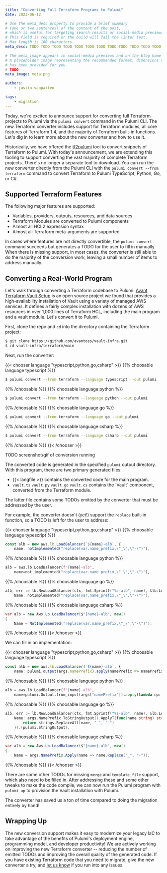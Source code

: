 ```yaml
---
title: "Converting Full Terraform Programs to Pulumi"
date: 2023-06-12

# Use the meta_desc property to provide a brief summary
# (one or two sentences) of the content of the post,
# which is useful for targeting search results or social-media previews.
# This field is required or the build will fail the linter test.
# Max length is 160 characters.
meta_desc: TODO TODO TODO TODO TODO TODO TODO TODO TODO TODO TODO TODO TODO TODO TODO TODO TODO TODO TODO TODO

# The meta_image appears in social-media previews and on the blog home page.
# A placeholder image representing the recommended format, dimensions and aspect ratio
# has been provided for you.
# TODO
meta_image: meta.png

authors:
    - justin-vanpatten

tags:
    - migration
---
```


Today, we're excited to announce support for converting full Terraform projects to Pulumi via the `pulumi convert` command in the Pulumi CLI. The new Terraform converter includes support for Terraform modules, all core features of Terraform 1.4, and the majority of Terraform built-in functions. Let's dig in to learn more about the new converter and how to use it.

<!--more-->

Historically, we have offered the [tf2pulumi](https://github.com/pulumi/tf2pulumi) tool to convert snippets of Terraform to Pulumi. With today's announcement, we are extending this tooling to support converting the vast majority of complete Terraform projects. There's no longer a separate tool to download. You can run the new converter directly from the Pulumi CLI with the `pulumi convert --from terraform` command to convert Terraform to Pulumi TypeScript, Python, Go, or C#.

## Supported Terraform Features

The following major features are supported:

* Variables, providers, outputs, resources, and data sources
* Terraform Modules are converted to Pulumi components
* Almost all HCL2 expression syntax
* Almost all Terraform meta-arguments are supported

In cases where features are not directly convertible, the `pulumi convert` command succeeds but generates a TODO for the user to fill in manually. When there is missing support, in most cases, the converter is still able to do the majority of the conversion work, leaving a small number of items to address manually.

## Converting a Real-World Program

Let's walk through converting a Terraform codebase to Pulumi. [Avant Terraform Vault Setup](https://github.com/avantoss/vault-infra) is an open source project we found that provides a high-availability installation of Vault using a variety of managed AWS services. It defines a fairly complex installation with dozens of AWS resources in over 1,000 lines of Terraform HCL, including the main program and a vault module. Let's convert it to Pulumi.

First, clone the repo and `cd` into the directory containing the Terraform project:

```bash
$ git clone https://github.com/avantoss/vault-infra.git
$ cd vault-infra/terraform/main
```

Next, run the converter:

{{< chooser language "typescript,python,go,csharp" >}}
{{% choosable language typescript %}}

```bash
$ pulumi convert --from terraform --language typescript --out pulumi
```

{{% /choosable %}}
{{% choosable language python %}}

```bash
$ pulumi convert --from terraform --language python --out pulumi
```

{{% /choosable %}}
{{% choosable language go %}}

```bash
$ pulumi convert --from terraform --language go --out pulumi
```

{{% /choosable %}}
{{% choosable language csharp %}}

```bash
$ pulumi convert --from terraform --language csharp --out pulumi
```

{{% /choosable %}}
{{< /chooser >}}

TODO screenshot/gif of conversion running

The converted code is generated in the specified `pulumi` output directory. With this program, there are two primary generated files:

* {{< langfile >}} contains the converted code for the main program.
* <pulumi-chooser type="language" options="typescript,python,go,csharp" option-style="none" class="inline">
    <pulumi-choosable type="language" value="typescript"><code>vault.ts</code></pulumi-choosable>
    <pulumi-choosable type="language" value="python"><code>vault.py</code></pulumi-choosable>
    <pulumi-choosable type="language" value="go"><code>vault.go</code></pulumi-choosable>
    <pulumi-choosable type="language" value="csharp"><code>vault.cs</code></pulumi-choosable>
  </pulumi-chooser> contains the `Vault` component, converted from the Terraform module.

The latter file contains some TODOs emitted by the converter that must be addressed by the user.

For example, the converter doesn't (yet!) support the `replace` built-in function, so a TODO is left for the user to address:

{{< chooser language "typescript,python,go,csharp" >}}
{{% choosable language typescript %}}

```typescript
const alb = new aws.lb.LoadBalancer(`${name}-alb`, {
    name: notImplemented("replace(var.name_prefix,\"_\",\"-\")"),
```

{{% /choosable %}}
{{% choosable language python %}}

```python
alb = aws.lb.LoadBalancer(f"{name}-alb",
    name=not_implemented("replace(var.name_prefix,\"_\",\"-\")"),
```

{{% /choosable %}}
{{% choosable language go %}}

```go
alb, err := lb.NewLoadBalancer(ctx, fmt.Sprintf("%s-alb", name), &lb.LoadBalancerArgs{
    Name: notImplemented("replace(var.name_prefix,\"_\",\"-\")"),
```

{{% /choosable %}}
{{% choosable language csharp %}}

```csharp
var alb = new Aws.Lb.LoadBalancer($"{name}-alb", new()
{
    Name = NotImplemented("replace(var.name_prefix,\"_\",\"-\")"),
```

{{% /choosable %}}
{{< /chooser >}}

We can fill in an implementation:

{{< chooser language "typescript,python,go,csharp" >}}
{{% choosable language typescript %}}

```typescript
const alb = new aws.lb.LoadBalancer(`${name}-alb`, {
    name: pulumi.output(args.namePrefix).apply(namePrefix => namePrefix.replace("_", "-")),
```

{{% /choosable %}}
{{% choosable language python %}}

```python
alb = aws.lb.LoadBalancer(f"{name}-alb",
    name=pulumi.Output.from_input(args["namePrefix"]).apply(lambda np: np.replace("_", "-")),
```

{{% /choosable %}}
{{% choosable language go %}}

```go
alb, err := lb.NewLoadBalancer(ctx, fmt.Sprintf("%s-alb", name), &lb.LoadBalancerArgs{
    Name: args.NamePrefix.ToStringOutput().ApplyT(func(name string) string {
        return strings.ReplaceAll(name, "_", "-")
    }).(pulumi.StringOutput),
```

{{% /choosable %}}
{{% choosable language csharp %}}

```csharp
var alb = new Aws.Lb.LoadBalancer($"{name}-alb", new()
{
    Name = args.NamePrefix.Apply(name => name.Replace("_", "-"));
```

{{% /choosable %}}
{{< /chooser >}}

There are some other TODOs for missing `merge` and `template_file` support, which also need to be filled in. After addressing these and some other tweaks to make the code compile, we can now run the Pulumi program with `pulumi up` to provision the Vault installation with Pulumi.

The converter has saved us a ton of time compared to doing the migration entirely by hand!

## Wrapping Up

The new conversion support makes it easy to modernize your legacy IaC to take advantage of the benefits of Pulumi's deployment engine, programming model, and developer productivity! We are actively working on improving the new Terraform converter -- reducing the number of emitted TODOs and improving the overall quality of the generated code. If you have existing Terraform code that you need to migrate, give the new converter a try, and [let us know](https://github.com/pulumi/pulumi/issues/new/choose) if you run into any issues.

